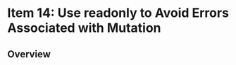 # Item 14: Use readonly to Avoid Errors Associated with Mutation

## Overview


<!-- References -->
